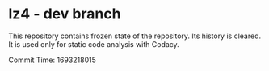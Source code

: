# lz4 - dev branch

This repository contains frozen state of the repository.
Its history is cleared. It is used only for static code
analysis with Codacy.

Commit Time: 1693218015